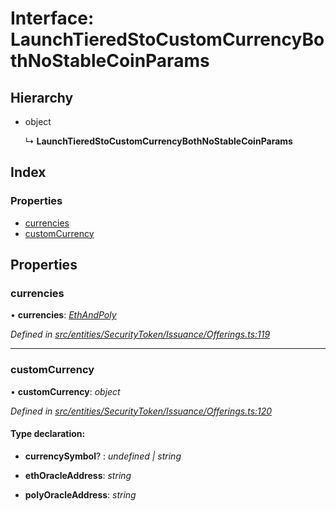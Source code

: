 # Interface: LaunchTieredStoCustomCurrencyBothNoStableCoinParams

## Hierarchy

* object

  ↳ **LaunchTieredStoCustomCurrencyBothNoStableCoinParams**

## Index

### Properties

* [currencies](entities.securitytoken.issuance.launchtieredstocustomcurrencybothnostablecoinparams.md#currencies)
* [customCurrency](entities.securitytoken.issuance.launchtieredstocustomcurrencybothnostablecoinparams.md#customcurrency)

## Properties

###  currencies

• **currencies**: *[EthAndPoly](../modules/entities.securitytoken.issuance.md#ethandpoly)*

*Defined in [src/entities/SecurityToken/Issuance/Offerings.ts:119](https://github.com/PolymathNetwork/polymath-sdk/blob/454d285/src/entities/SecurityToken/Issuance/Offerings.ts#L119)*

___

###  customCurrency

• **customCurrency**: *object*

*Defined in [src/entities/SecurityToken/Issuance/Offerings.ts:120](https://github.com/PolymathNetwork/polymath-sdk/blob/454d285/src/entities/SecurityToken/Issuance/Offerings.ts#L120)*

#### Type declaration:

* **currencySymbol**? : *undefined | string*

* **ethOracleAddress**: *string*

* **polyOracleAddress**: *string*

